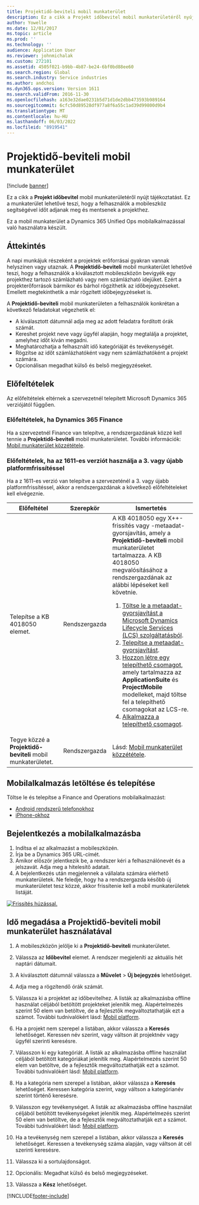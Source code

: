 ```yaml
---
title: Projektidő-beviteli mobil munkaterület
description: Ez a cikk a Projekt időbevitel mobil munkaterületéről nyújt tájékoztatást. Ez a munkaterület lehetővé teszi, hogy a felhasználók a mobileszköz segítségével időt adjanak meg és mentsenek a projekthez.
author: Yowelle
ms.date: 12/01/2017
ms.topic: article
ms.prod: ''
ms.technology: ''
audience: Application User
ms.reviewer: johnmichalak
ms.custom: 272101
ms.assetid: 4505f021-b9bb-4b87-be24-6bf0bd88ee60
ms.search.region: Global
ms.search.industry: Service industries
ms.author: andchoi
ms.dyn365.ops.version: Version 1611
ms.search.validFrom: 2016-11-30
ms.openlocfilehash: a163e32dae0231b5d71d1de2dbb473593b989164
ms.sourcegitcommit: 6cfc50d89528df977a8f6a55c1ad39d99800d9b4
ms.translationtype: MT
ms.contentlocale: hu-HU
ms.lasthandoff: 06/03/2022
ms.locfileid: "8919541"
---
```

# <a name="project-time-entry-mobile-workspace"></a>Projektidő-beviteli mobil munkaterület

[!include [banner](../includes/banner.md)]

Ez a cikk a **Projekt időbevitel** mobil munkaterületéről nyújt tájékoztatást. Ez a munkaterület lehetővé teszi, hogy a felhasználók a mobileszköz segítségével időt adjanak meg és mentsenek a projekthez.

Ez a mobil munkaterület a Dynamics 365 Unified Ops mobilalkalmazással való használatra készült. 

## <a name="overview"></a>Áttekintés
A napi munkájuk részeként a projektek erőforrásai gyakran vannak helyszínen vagy utaznak. A **Projektidő-beviteli** mobil munkaterület lehetővé teszi, hogy a felhasználók a kiválasztott mobileszközön bevigyék egy projekthez tartozó számlázható vagy nem számlázható idejüket. Ezért a projekterőforrások bármikor és bárhol rögzíthetik az időbejegyzéseket. Emellett megtekinthetik a már rögzített időbejegyzéseket is. 

A **Projektidő-beviteli** mobil munkaterületen a felhasználók konkrétan a következő feladatokat végezhetik el:

-   A kiválasztott dátumnál adja meg az adott feladatra fordított órák számát.
-   Kereshet projekt neve vagy ügyfél alapján, hogy megtalálja a projektet, amelyhez időt kíván megadni.
-   Meghatározhatja a felhasznált idő kategóriáját és tevékenységét.
-   Rögzítse az időt számlázhatóként vagy nem számlázhatóként a projekt számára.
-   Opcionálisan megadhat külső és belső megjegyzéseket.

## <a name="prerequisites"></a>Előfeltételek
Az előfeltételek eltérnek a szervezetnél telepített Microsoft Dynamics 365 verziójától függően.

### <a name="prerequisites-if-you-use-dynamics-365-finance"></a>Előfeltételek, ha Dynamics 365 Finance
Ha a szervezetnél Finance van telepítve, a rendszergazdának közzé kell tennie a **Projektidő-beviteli** mobil munkaterületet. További információk: [Mobil munkaterület közzététele](/dynamics365/fin-ops-core/dev-itpro/mobile-apps/publish-mobile-workspace).

### <a name="prerequisites-if-you-use-version-1611-with-platform-update-3-or-later"></a>Előfeltételek, ha az 1611-es verziót használja a 3. vagy újabb platformfrissítéssel
Ha a z 1611-es verzió van telepítve a szervezeténél a 3. vagy újabb platformfrissítéssel, akkor a rendszergazdának a következő előfeltételeket kell elvégeznie. 

<table>
<thead>
<tr class="header">
<th>Előfeltétel</th>
<th>Szerepkör</th>
<th>Ismertetés</th>
</tr>
</thead>
<tbody>
<tr class="odd">

<td>Telepítse a KB 4018050 elemet.</td>
<td>Rendszergazda</td>
<td>A KB 4018050 egy X++-frissítés vagy -metaadat-gyorsjavítás, amely a <strong>Projektidő-beviteli</strong> mobil munkaterületet tartalmazza. A KB 4018050 megvalósításához a rendszergazdának az alábbi lépéseket kell követnie.
<ol>
<li><a href="/dynamics365/fin-ops-core/dev-itpro/migration-upgrade/download-hotfix-lcs">Töltse le a metaadat-gyorsjavítást a Microsoft Dynamics Lifecycle Services (LCS) szolgáltatásból</a>.</li>
<li><a href="/dynamics365/fin-ops-core/dev-itpro/migration-upgrade/install-metadata-hotfix-package">Telepítse a metaadat-gyorsjavítást</a>.</li>
<li><a href="/dynamics365/fin-ops-core/dev-itpro/deployment/create-apply-deployable-package">Hozzon létre egy telepíthető csomagot,</a> amely tartalmazza az <strong>ApplicationSuite</strong> és <strong>ProjectMobile</strong> modelleket, majd töltse fel a telepíthető csomagokat az LCS-re.</li>
<li><a href="/dynamics365/fin-ops-core/dev-itpro/deployment/apply-deployable-package-system">Alkalmazza a telepíthető csomagot</a>.</li>

</ol></td>
</tr>
<tr class="even">
<td>Tegye közzé a <strong>Projektidő-beviteli</strong> mobil munkaterületet.</td>
<td>Rendszergazda</td>
<td>Lásd: <a href="/dynamics365/fin-ops-core/dev-itpro/mobile-apps/publish-mobile-workspace">Mobil munkaterület közzététele</a>.</td>
</tr>
</tbody>
</table>

## <a name="download-and-install-the-mobile-app"></a>Mobilalkalmazás letöltése és telepítése

Töltse le és telepítse a Finance and Operations mobilalkalmazást:

-   [Android rendszerű telefonokhoz](https://go.microsoft.com/fwlink/?linkid=850662)
-   [iPhone-okhoz](https://go.microsoft.com/fwlink/?linkid=850663)

## <a name="sign-in-to-the-mobile-app"></a>Bejelentkezés a mobilalkalmazásba
1.  Indítsa el az alkalmazást a mobileszközén.
2.  Írja be a Dynamics 365 URL-címét.
3.  Amikor először jelentkezik be, a rendszer kéri a felhasználónevét és a jelszavát. Adja meg a hitelesítő adatait.
4.  A bejelentkezés után megjelennek a vállalata számára elérhető munkaterületek. Ne feledje, hogy ha a rendszergazda később új munkaterületet tesz közzé, akkor frissítenie kell a mobil munkaterületek listáját.

[![Frissítés húzással.](./media/pull-to-refresh-list-of-workspaces-183x300.png)](./media/pull-to-refresh-list-of-workspaces.png)

## <a name="enter-time-by-using-the-project-time-entry-mobile-workspace"></a>Idő megadása a Projektidő-beviteli mobil munkaterület használatával
1.  A mobileszközön jelölje ki a **Projektidő-beviteli** munkaterületet.
2.  Válassza az **Időbevitel** elemet. A rendszer megjeleníti az aktuális hét naptári dátumait.
3.  A kiválasztott dátumnál válassza a **Művelet** &gt; **Új bejegyzés** lehetőséget.
4.  Adja meg a rögzítendő órák számát.
5.  Válassza ki a projektet az időbevitelhez. A listák az alkalmazásba offline használat céljából betöltött projekteket jelenítik meg. Alapértelmezés szerint 50 elem van betöltve, de a fejlesztők megváltoztathatják ezt a számot. További tudnivalókért lásd: [Mobil platform](/dynamics365/fin-ops-core/dev-itpro/mobile-apps/mobile-app-home-page).
6.  Ha a projekt nem szerepel a listában, akkor válassza a **Keresés** lehetőséget. Keressen név szerint, vagy váltson át projektnév vagy ügyfél szerinti keresésre.
7.  Válasszon ki egy kategóriát. A listák az alkalmazásba offline használat céljából betöltött kategóriákat jelenítik meg. Alapértelmezés szerint 50 elem van betöltve, de a fejlesztők megváltoztathatják ezt a számot. További tudnivalókért lásd: [Mobil platform](/dynamics365/fin-ops-core/dev-itpro/mobile-apps/mobile-app-home-page).
8.  Ha a kategória nem szerepel a listában, akkor válassza a **Keresés** lehetőséget. Keressen kategória szerint, vagy váltson a kategórianév szerint történő keresésre.
9.  Válasszon egy tevékenységet. A listák az alkalmazásba offline használat céljából betöltött tevékenységeket jelenítik meg. Alapértelmezés szerint 50 elem van betöltve, de a fejlesztők megváltoztathatják ezt a számot. További tudnivalókért lásd: [Mobil platform](/dynamics365/fin-ops-core/dev-itpro/mobile-apps/mobile-app-home-page).
10. Ha a tevékenység nem szerepel a listában, akkor válassza a **Keresés** lehetőséget. Keressen a tevékenység száma alapján, vagy váltson át cél szerinti keresésre.

11. Válassza ki a sortulajdonságot.
12. Opcionális: Megadhat külső és belső megjegyzéseket.
13. Válassza a **Kész** lehetőséget.


[!INCLUDE[footer-include](../includes/footer-banner.md)]